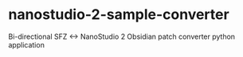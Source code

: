 # nanostudio-2-sample-converter
Bi-directional SFZ &lt;-> NanoStudio 2 Obsidian patch converter python application
